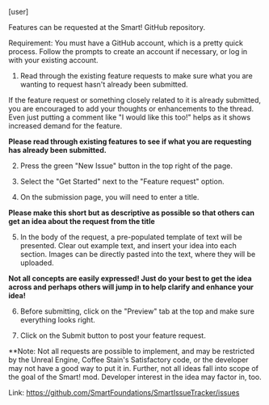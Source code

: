 [user]

Features can be requested at the Smart! GitHub repository.

Requirement: You must have a GitHub account, which is a pretty quick process. Follow the prompts to create an account if necessary, or log in with your existing account.

1) Read through the existing feature requests to make sure what you are wanting to request hasn't already been submitted.

If the feature request or something closely related to it is already submitted, you are encouraged to add your thoughts or enhancements to the thread.
Even just putting a comment like "I would like this too!" helps as it shows increased demand for the feature.

**Please read through existing features to see if what you are requesting has already been submitted.**

2) Press the green "New Issue" button in the top right of the page.

3) Select the "Get Started" next to the "Feature request" option.

4) On the submission page, you will need to enter a title.

**Please make this short but as descriptive as possible so that others can get an idea about the request from the title**

5) In the body of the request, a pre-populated template of text will be presented. Clear out example text, and insert your idea into each section. Images can be directly pasted into the text, where they will be uploaded.

**Not all concepts are easily expressed! Just do your best to get the idea across and perhaps others will jump in to help clarify and enhance your idea!**

6) Before submitting, click on the "Preview" tab at the top and make sure everything looks right.

7) Click on the Submit button to post your feature request.

**Note: Not all requests are possible to implement, and may be restricted by the Unreal Engine, Coffee Stain's Satisfactory code, or the developer may not have a good way to put it in. Further, not all ideas fall into scope of the goal of the Smart! mod. Developer interest in the idea may factor in, too.

Link: <https://github.com/SmartFoundations/SmartIssueTracker/issues>
